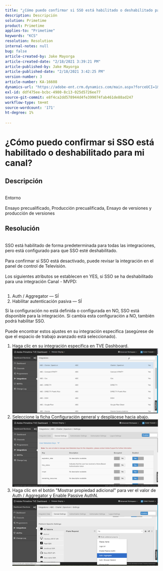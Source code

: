 ```yaml
---
title: "¿Cómo puedo confirmar si SSO está habilitado o deshabilitado para mi canal?"
description: Descripción
solution: Primetime
product: Primetime
applies-to: "Primetime"
keywords: "KCS"
resolution: Resolution
internal-notes: null
bug: false
article-created-by: Jake Mayorga
article-created-date: "2/18/2021 3:39:21 PM"
article-published-by: Jake Mayorga
article-published-date: "2/18/2021 3:42:25 PM"
version-number: 3
article-number: KA-16608
dynamics-url: "https://adobe-ent.crm.dynamics.com/main.aspx?forceUCI=1&pagetype=entityrecord&etn=knowledgearticle&id=32c6f173-ff71-eb11-a812-00224809a536"
exl-id: ddf475ee-bcbc-4980-8c13-025d5726ee77
source-git-commit: e8f4ca2dd578944d4fe399074fab461de88ad247
workflow-type: tm+mt
source-wordcount: '171'
ht-degree: 1%

---
```


# ¿Cómo puedo confirmar si SSO está habilitado o deshabilitado para mi canal?

## Descripción

<br>Entorno<br><br>
Ensayo precualificado, Producción precualificada, Ensayo de versiones y producción de versiones


## Resolución

<br>SSO está habilitado de forma predeterminada para todas las integraciones, pero está configurado para que SSO esté deshabilitado.<br><br>Para confirmar si SSO está desactivado, puede revisar la integración en el panel de control de Televisión.<br><br>Los siguientes atributos se establecen en YES, si SSO se ha deshabilitado para una integración Canal - MVPD:<br><br>
1. Auth / Aggregator — SÍ
2. Habilitar autenticación pasiva — SÍ

Si la configuración no está definida o configurada en NO, SSO está disponible para la integración. Si cambia esta configuración a NO, también podrá habilitar SSO.<br><br>Puede encontrar estos ajustes en su integración específica (asegúrese de que el espacio de trabajo avanzado está seleccionado).
1. Haga clic en su integración específica en TVE Dashboard.![](assets/6664dc8b-ff71-eb11-a812-00224809a536.png)
2. Seleccione la ficha Configuración general y desplácese hacia abajo.![](assets/ecedf1a3-ff71-eb11-a812-00224809a536.png)
3. Haga clic en el botón &quot;Mostrar propiedad adicional&quot; para ver el valor de Auth / Aggregator y Enable Passive AuthN. ![](assets/1f33e3d9-ff71-eb11-a812-00224809a536.png)
